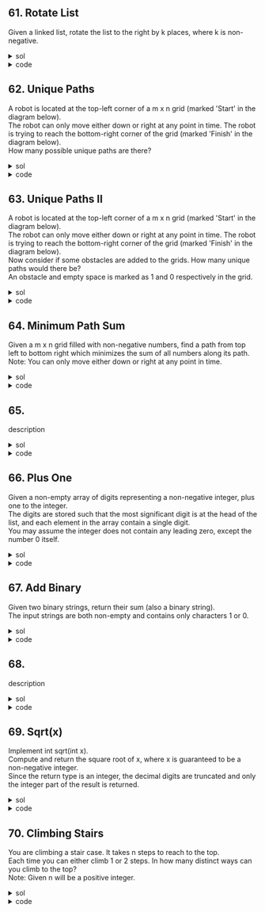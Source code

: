 ## 61. Rotate List
Given a linked list, rotate the list to the right by k places, where k is non-negative.

<details><summary>sol</summary>
<p>

#### traverse for length and find the tail, and then tail.next=head, shift tail for (length - k%length) times. case: k>length. time=O(n), space=O(1)

</p></details>

<details><summary>code</summary>
<p>

```python
def rotateRight2(self, head, k):
        """
        :type head: ListNode
        :type k: int
        :rtype: ListNode
        """
        if not head or k == 0:
            return head
        length = 1
        tail = ListNode(0)
        tail.next = head
        tail = tail.next
        while tail.next:
            length += 1
            tail = tail.next
        tail.next = head
        for i in range(length - k % length):
            tail = tail.next
        res = tail.next
        tail.next = None
        return res
```
</p></details>

## 62. Unique Paths
A robot is located at the top-left corner of a m x n grid (marked 'Start' in the diagram below).  
The robot can only move either down or right at any point in time. The robot is trying to reach the bottom-right corner of the grid (marked 'Finish' in the diagram below).  
How many possible unique paths are there?  

<details><summary>sol</summary>
<p>

#### DP with one row. time=O(mn), space=O(m)

</p></details>

<details><summary>code</summary>
<p>

```python
    def uniquePaths2(self, m, n):
        """
        :type m: int
        :type n: int
        :rtype: int
        """
        l = [1] * m
        for i in range(1, n):
            for j in range(1, m):
                l[j] += l[j-1]
        return l[-1]
```
</p></details>

## 63. Unique Paths II
A robot is located at the top-left corner of a m x n grid (marked 'Start' in the diagram below).  
The robot can only move either down or right at any point in time. The robot is trying to reach the bottom-right corner of the grid (marked 'Finish' in the diagram below).  
Now consider if some obstacles are added to the grids. How many unique paths would there be?  
An obstacle and empty space is marked as 1 and 0 respectively in the grid.  

<details><summary>sol</summary>
<p>

#### if we meet obstacle, dp[j] = 0. else same as 62. time=O(mn), space=O(m)

</p></details>

<details><summary>code</summary>
<p>

```python
class Solution(object):
    def uniquePathsWithObstacles(self, obstacleGrid):
        """
        :type obstacleGrid: List[List[int]]
        :rtype: int
        """
        m, n = len(obstacleGrid[0]), len(obstacleGrid)
        dp = [0] * m
        dp[0] = 1
        for i in range(n):
            for j in range(m):
                if obstacleGrid[i][j] == 1:
                    dp[j] = 0
                elif j != 0:
                    dp[j] += dp[j-1]
        return dp[-1]

```
</p></details>

## 64. Minimum Path Sum
Given a m x n grid filled with non-negative numbers, find a path from top left to bottom right which minimizes the sum of all numbers along its path.  
Note: You can only move either down or right at any point in time.  

<details><summary>sol</summary>
<p>

#### easy DP. time=O(mn), space=O(m)

</p></details>

<details><summary>code</summary>
<p>

```python
class Solution(object):
    def minPathSum(self, grid):
        """
        :type grid: List[List[int]]
        :rtype: int
        """
        if not grid:
            return 0
        m, n = len(grid[0]), len(grid)
        dp = [float('inf')] * m
        dp[0] = 0
        for i in range(n):
            for j in range(m):
                if j == 0:
                    dp[j] += grid[i][j]
                else:
                    dp[j] = min(dp[j-1], dp[j]) + grid[i][j]       
        return dp[-1]
```
</p></details>

## 65. 
description

<details><summary>sol</summary>
<p>

#### hint

</p></details>

<details><summary>code</summary>
<p>

```python
code
```
</p></details>

## 66. Plus One
Given a non-empty array of digits representing a non-negative integer, plus one to the integer.  
The digits are stored such that the most significant digit is at the head of the list, and each element in the array contain a single digit.  
You may assume the integer does not contain any leading zero, except the number 0 itself.  

<details><summary>sol</summary>
<p>

#### Trivial using carry. time=O(n), space=O(1)

</p></details>

<details><summary>code</summary>
<p>

```python
class Solution(object):
    def plusOne(self, digits):
            """
            :type digits: List[int]
            :rtype: List[int]
            """
            carry = 1
            for i in range(len(digits)-1, -1, -1):
                digits[i] += carry
                if digits[i] >= 10:
                    digits[i] -= 10
                    carry = 1
                else:
                    carry = 0
                if carry == 0:
                    break
            if carry == 1:
                digits = [1] + digits
            return digits
```
</p></details>

## 67. Add Binary
Given two binary strings, return their sum (also a binary string).  
The input strings are both non-empty and contains only characters 1 or 0.  

<details><summary>sol</summary>
<p>

#### One liner using eval. time=O(1)? space=O(1)

</p></details>

<details><summary>code</summary>
<p>

```python
    def addBinary2(self, a, b):
        """
        :type a: str
        :type b: str
        :rtype: str
        """
        return bin(eval('0b' + a) + eval('0b' + b))[2:]
```
</p></details>

## 68. 
description

<details><summary>sol</summary>
<p>

#### hint

</p></details>

<details><summary>code</summary>
<p>

```python
code
```
</p></details>

## 69. Sqrt(x)
Implement int sqrt(int x).  
Compute and return the square root of x, where x is guaranteed to be a non-negative integer.  
Since the return type is an integer, the decimal digits are truncated and only the integer part of the result is returned.  

<details><summary>sol</summary>
<p>

#### binary search. time=O(logn)

</p></details>

<details><summary>code</summary>
<p>

```python
    def mySqrt2(self, x):
        """
        :type x: int
        :rtype: int
        """
        l, r = 0, x
        while l <= r:
            mid = int((l+r) / 2)
            if mid * mid > x:
                r = mid - 1
            else:
                if (mid+1) * (mid+1) > x:
                    return mid
                l = mid + 1
```
</p></details>

## 70. Climbing Stairs
You are climbing a stair case. It takes n steps to reach to the top.  
Each time you can either climb 1 or 2 steps. In how many distinct ways can you climb to the top?  
Note: Given n will be a positive integer.

<details><summary>sol</summary>
<p>

#### simple dp using 2 variables. time=O(n), space=O(1)

</p></details>

<details><summary>code</summary>
<p>

```python
class Solution(object):
    def climbStairs(self, n):
        """
        :type n: int
        :rtype: int
        """
        if n < 3:
            return n
        a, b = 1, 2
        cur = 3
        while cur <= n:
            a, b = b, a + b
            cur += 1
        return b
```
</p></details>

